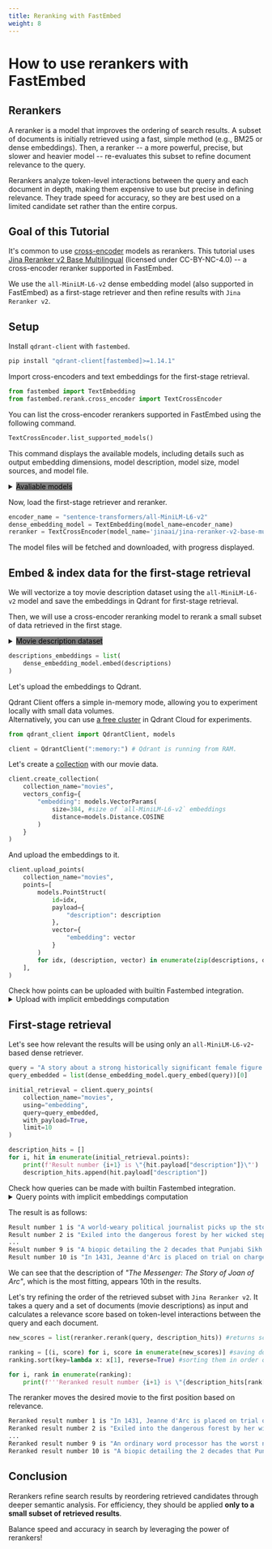 ```yaml
---
title: Reranking with FastEmbed
weight: 8
---
```


# How to use rerankers with FastEmbed

## Rerankers

A reranker is a model that improves the ordering of search results. A subset of documents is initially retrieved using a fast, simple method (e.g., BM25 or dense embeddings). Then, a reranker -- a more powerful, precise, but slower and heavier model -- re-evaluates this subset to refine document relevance to the query.

Rerankers analyze token-level interactions between the query and each document in depth, making them expensive to use but precise in defining relevance. They trade speed for accuracy, so they are best used on a limited candidate set rather than the entire corpus.

## Goal of this Tutorial 

It's common to use [cross-encoder](https://sbert.net/examples/applications/cross-encoder/README.html) models as rerankers. This tutorial uses [Jina Reranker v2 Base Multilingual](https://jina.ai/news/jina-reranker-v2-for-agentic-rag-ultra-fast-multilingual-function-calling-and-code-search/) (licensed under CC-BY-NC-4.0) -- a cross-encoder reranker supported in FastEmbed.

We use the `all-MiniLM-L6-v2` dense embedding model (also supported in FastEmbed) as a first-stage retriever and then refine results with `Jina Reranker v2`.


## Setup

Install `qdrant-client` with `fastembed`.

```python
pip install "qdrant-client[fastembed]>=1.14.1"
```

Import cross-encoders and text embeddings for the first-stage retrieval.

```python
from fastembed import TextEmbedding
from fastembed.rerank.cross_encoder import TextCrossEncoder
```
You can list the cross-encoder rerankers supported in FastEmbed using the following command.

```python
TextCrossEncoder.list_supported_models()
```

This command displays the available models, including details such as output embedding dimensions, model description, model size, model sources, and model file.

<details>
<summary> <span style="background-color: gray; color: black;"> Avaliable models </span> </summary>


```python
[{'model': 'Xenova/ms-marco-MiniLM-L-6-v2',
  'size_in_GB': 0.08,
  'sources': {'hf': 'Xenova/ms-marco-MiniLM-L-6-v2'},
  'model_file': 'onnx/model.onnx',
  'description': 'MiniLM-L-6-v2 model optimized for re-ranking tasks.',
  'license': 'apache-2.0'},
 {'model': 'Xenova/ms-marco-MiniLM-L-12-v2',
  'size_in_GB': 0.12,
  'sources': {'hf': 'Xenova/ms-marco-MiniLM-L-12-v2'},
  'model_file': 'onnx/model.onnx',
  'description': 'MiniLM-L-12-v2 model optimized for re-ranking tasks.',
  'license': 'apache-2.0'},
 {'model': 'BAAI/bge-reranker-base',
  'size_in_GB': 1.04,
  'sources': {'hf': 'BAAI/bge-reranker-base'},
  'model_file': 'onnx/model.onnx',
  'description': 'BGE reranker base model for cross-encoder re-ranking.',
  'license': 'mit'},
 {'model': 'jinaai/jina-reranker-v1-tiny-en',
  'size_in_GB': 0.13,
  'sources': {'hf': 'jinaai/jina-reranker-v1-tiny-en'},
  'model_file': 'onnx/model.onnx',
  'description': 'Designed for blazing-fast re-ranking with 8K context length and fewer parameters than jina-reranker-v1-turbo-en.',
  'license': 'apache-2.0'},
 {'model': 'jinaai/jina-reranker-v1-turbo-en',
  'size_in_GB': 0.15,
  'sources': {'hf': 'jinaai/jina-reranker-v1-turbo-en'},
  'model_file': 'onnx/model.onnx',
  'description': 'Designed for blazing-fast re-ranking with 8K context length.',
  'license': 'apache-2.0'},
 {'model': 'jinaai/jina-reranker-v2-base-multilingual',
  'size_in_GB': 1.11,
  'sources': {'hf': 'jinaai/jina-reranker-v2-base-multilingual'},
  'model_file': 'onnx/model.onnx',
  'description': 'A multi-lingual reranker model for cross-encoder re-ranking with 1K context length and sliding window',
  'license': 'cc-by-nc-4.0'}]  # some of the fields are omitted for brevity
```
</details>


Now, load the first-stage retriever and reranker.

```python
encoder_name = "sentence-transformers/all-MiniLM-L6-v2"
dense_embedding_model = TextEmbedding(model_name=encoder_name)
reranker = TextCrossEncoder(model_name='jinaai/jina-reranker-v2-base-multilingual')
```

The model files will be fetched and downloaded, with progress displayed.

## Embed & index data for the first-stage retrieval

We will vectorize a toy movie description dataset using the `all-MiniLM-L6-v2` model and save the embeddings in Qdrant for first-stage retrieval.

Then, we will use a cross-encoder reranking model to rerank a small subset of data retrieved in the first stage.

<details>
<summary> <span style="background-color: gray; color: black;"> Movie description dataset </span> </summary>

```python
descriptions = ["In 1431, Jeanne d'Arc is placed on trial on charges of heresy. The ecclesiastical jurists attempt to force Jeanne to recant her claims of holy visions.",
 "A film projectionist longs to be a detective, and puts his meagre skills to work when he is framed by a rival for stealing his girlfriend's father's pocketwatch.",
 "A group of high-end professional thieves start to feel the heat from the LAPD when they unknowingly leave a clue at their latest heist.",
 "A petty thief with an utter resemblance to a samurai warlord is hired as the lord's double. When the warlord later dies the thief is forced to take up arms in his place.",
 "A young boy named Kubo must locate a magical suit of armour worn by his late father in order to defeat a vengeful spirit from the past.",
 "A biopic detailing the 2 decades that Punjabi Sikh revolutionary Udham Singh spent planning the assassination of the man responsible for the Jallianwala Bagh massacre.",
 "When a machine that allows therapists to enter their patients' dreams is stolen, all hell breaks loose. Only a young female therapist, Paprika, can stop it.",
 "An ordinary word processor has the worst night of his life after he agrees to visit a girl in Soho whom he met that evening at a coffee shop.",
 "A story that revolves around drug abuse in the affluent north Indian State of Punjab and how the youth there have succumbed to it en-masse resulting in a socio-economic decline.",
 "A world-weary political journalist picks up the story of a woman's search for her son, who was taken away from her decades ago after she became pregnant and was forced to live in a convent.",
 "Concurrent theatrical ending of the TV series Neon Genesis Evangelion (1995).",
 "During World War II, a rebellious U.S. Army Major is assigned a dozen convicted murderers to train and lead them into a mass assassination mission of German officers.",
 "The toys are mistakenly delivered to a day-care center instead of the attic right before Andy leaves for college, and it's up to Woody to convince the other toys that they weren't abandoned and to return home.",
 "A soldier fighting aliens gets to relive the same day over and over again, the day restarting every time he dies.",
 "After two male musicians witness a mob hit, they flee the state in an all-female band disguised as women, but further complications set in.",
 "Exiled into the dangerous forest by her wicked stepmother, a princess is rescued by seven dwarf miners who make her part of their household.",
 "A renegade reporter trailing a young runaway heiress for a big story joins her on a bus heading from Florida to New York, and they end up stuck with each other when the bus leaves them behind at one of the stops.",
 "Story of 40-man Turkish task force who must defend a relay station.",
 "Spinal Tap, one of England's loudest bands, is chronicled by film director Marty DiBergi on what proves to be a fateful tour.",
 "Oskar, an overlooked and bullied boy, finds love and revenge through Eli, a beautiful but peculiar girl."]
```
</details>

```python
descriptions_embeddings = list(
    dense_embedding_model.embed(descriptions)
)
```

Let's upload the embeddings to Qdrant.

Qdrant Client offers a simple in-memory mode, allowing you to experiment locally with small data volumes.  
Alternatively, you can use [a free cluster](https://qdrant.tech/documentation/cloud/create-cluster/#create-a-cluster) in Qdrant Cloud for experiments.

```python
from qdrant_client import QdrantClient, models

client = QdrantClient(":memory:") # Qdrant is running from RAM.
```

Let's create a [collection](https://qdrant.tech/documentation/concepts/collections/) with our movie data.

```python
client.create_collection(
    collection_name="movies",
    vectors_config={
        "embedding": models.VectorParams(
            size=384, #size of `all-MiniLM-L6-v2` embeddings
            distance=models.Distance.COSINE
        )
    }
)
```

And upload the embeddings to it.

```python
client.upload_points(
    collection_name="movies",
    points=[
        models.PointStruct(
            id=idx,
            payload={
                "description": description
            },
            vector={
                "embedding": vector
            }
        )
        for idx, (description, vector) in enumerate(zip(descriptions, descriptions_embeddings))
    ],
)
```

<aside role="status">
Check how points can be uploaded with builtin Fastembed integration.
</aside>

<details>
    <summary>Upload with implicit embeddings computation</summary>


```python
client.upload_points(
    collection_name="movies",
    points=[
        models.PointStruct(
            id=idx,
            payload={"description": description},
            vector={"embedding": models.Document(text=description, model=encoder_name)},
        )
        for idx, description in enumerate(descriptions)
    ],
)
```
</details>

## First-stage retrieval

Let's see how relevant the results will be using only an `all-MiniLM-L6-v2`-based dense retriever.

```python
query = "A story about a strong historically significant female figure."
query_embedded = list(dense_embedding_model.query_embed(query))[0]

initial_retrieval = client.query_points(
    collection_name="movies",
    using="embedding",
    query=query_embedded,
    with_payload=True,
    limit=10
)

description_hits = []
for i, hit in enumerate(initial_retrieval.points):
    print(f'Result number {i+1} is \"{hit.payload["description"]}\"')
    description_hits.append(hit.payload["description"])
```

<aside role="status">
Check how queries can be made with builtin Fastembed integration.
</aside>

<details>
    <summary>Query points with implicit embeddings computation</summary>


```python
query = "A story about a strong historically significant female figure."

initial_retrieval = client.query_points(
    collection_name="movies",
    using="embedding",
    query=models.Document(text=query, model=encoder_name),
    with_payload=True,
    limit=10
)
```
</details>

The result is as follows:

```bash
Result number 1 is "A world-weary political journalist picks up the story of a woman's search for her son, who was taken away from her decades ago after she became pregnant and was forced to live in a convent."
Result number 2 is "Exiled into the dangerous forest by her wicked stepmother, a princess is rescued by seven dwarf miners who make her part of their household."
...
Result number 9 is "A biopic detailing the 2 decades that Punjabi Sikh revolutionary Udham Singh spent planning the assassination of the man responsible for the Jallianwala Bagh massacre."
Result number 10 is "In 1431, Jeanne d'Arc is placed on trial on charges of heresy. The ecclesiastical jurists attempt to force Jeanne to recant her claims of holy visions."
```

We can see that the description of *"The Messenger: The Story of Joan of Arc"*, which is the most fitting, appears 10th in the results.

Let's try refining the order of the retrieved subset with `Jina Reranker v2`. It takes a query and a set of documents (movie descriptions) as input and calculates a relevance score based on token-level interactions between the query and each document.

```python
new_scores = list(reranker.rerank(query, description_hits)) #returns scores between query and each document

ranking = [(i, score) for i, score in enumerate(new_scores)] #saving document indices
ranking.sort(key=lambda x: x[1], reverse=True) #sorting them in order of relevance defined by reranker

for i, rank in enumerate(ranking):
    print(f'''Reranked result number {i+1} is \"{description_hits[rank[0]]}\"''')
```

The reranker moves the desired movie to the first position based on relevance.

```bash
Reranked result number 1 is "In 1431, Jeanne d'Arc is placed on trial on charges of heresy. The ecclesiastical jurists attempt to force Jeanne to recant her claims of holy visions."
Reranked result number 2 is "Exiled into the dangerous forest by her wicked stepmother, a princess is rescued by seven dwarf miners who make her part of their household."
...
Reranked result number 9 is "An ordinary word processor has the worst night of his life after he agrees to visit a girl in Soho whom he met that evening at a coffee shop."
Reranked result number 10 is "A biopic detailing the 2 decades that Punjabi Sikh revolutionary Udham Singh spent planning the assassination of the man responsible for the Jallianwala Bagh massacre."
```


## Conclusion

Rerankers refine search results by reordering retrieved candidates through deeper semantic analysis. For efficiency, they should be applied **only to a small subset of retrieved results**.

Balance speed and accuracy in search by leveraging the power of rerankers!



